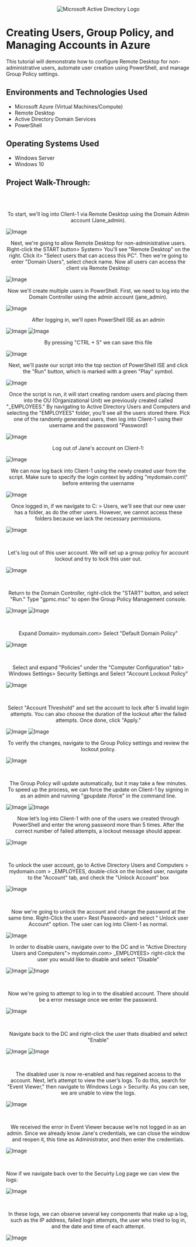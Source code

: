 <p align="center">
<img src="https://i.imgur.com/pU5A58S.png" alt="Microsoft Active Directory Logo"/>
</p>

<h1>Creating Users, Group Policy, and Managing Accounts in Azure </h1>
This tutorial will demonstrate how to configure Remote Desktop for non-administrative users, automate user creation using PowerShell, and manage Group Policy settings. <br />

<h2>Environments and Technologies Used</h2>

- Microsoft Azure (Virtual Machines/Compute)
- Remote Desktop
- Active Directory Domain Services
- PowerShell

<h2>Operating Systems Used </h2>

- Windows Server 
- Windows 10 

<h2>Project Walk-Through: </h2>
<br/>
<br/>

<p align="center">
To start, we'll log into Client-1 via Remote Desktop using the Domain Admin account (Jane_admin).
<br/>
  
![Image](https://github.com/user-attachments/assets/26237986-20c4-4d9a-8ac1-9556e31dbced)

</p>

<p align="center">
Next, we're going to allow Remote Desktop for non-administrative users. Right-click the START  button> System> You'll see "Remote Desktop" on the right. Click it> "Select users that can access this PC". Then we're going to enter "Domain Users", select check name. Now all users can access the client via Remote Desktop: 
<br/>
  
![Image](https://github.com/user-attachments/assets/9734d4a7-599e-4d3a-8fe1-8777ae69d1a8)

</p>

<p align="center">
Now we'll create multiple users in PowerShell. First, we need to log into the Domain Controller using the admin account (jane_admin).
<br/>
  

![Image](https://github.com/user-attachments/assets/3f804ae7-b47d-4221-84d8-8eedec37b1f5)

</p>

<p align="center">
After logging in, we'll open PowerShell ISE as an admin
<br />

![Image](https://github.com/user-attachments/assets/87cc7863-7213-46f1-b225-cd7df7234b07)
![Image](https://github.com/user-attachments/assets/522f77ce-284d-4f76-b556-0a72e4cc3d64)

<p align="center">
By pressing "CTRL + S" we can save this file
<br/>

![Image](https://github.com/user-attachments/assets/db905a3e-ed35-4c29-9c44-1080e15d16d6)

<p/>
  
<p align="center">
Next, we'll paste our script into the top section of PowerShell ISE and click the "Run" button, which is marked with a green "Play" symbol.
<br/> 

![Image](https://github.com/user-attachments/assets/42089426-bbd3-4d53-8e7b-fd3fb9701ada)

<p/>

<p align="center">
Once the script is run, it will start creating random users and placing them into the OU (Organizational Unit) we previously created called "_EMPLOYEES." By navigating to Active Directory Users and Computers and selecting the "EMPLOYEES" folder, you’ll see all the users stored there. Pick one of the randomly generated users, then log into Client-1 using their username and the password "Password1
<br/>

![Image](https://github.com/user-attachments/assets/7c9213da-3f6a-41eb-8279-524ff66a152d)

<p/>

<p align="center">
Log out of Jane's account on Client-1: 
<br/>

![Image](https://github.com/user-attachments/assets/ba5359ef-ae18-400c-93ee-80d65dcaa212)

<p/>

<p align="center">
We can now log back into Client-1 using the newly created user from the script. Make sure to specify the login context by adding "mydomain.com\" before entering the username
<br/>

![Image](https://github.com/user-attachments/assets/a8728870-7860-4128-a018-bf2d6c4361d1)

<p/>

<p align="center">
Once logged in, if we navigate to C: > Users, we'll see that our new user has a folder, as do the other users. However, we cannot access these folders because we lack the necessary permissions.
<br/>

![Image](https://github.com/user-attachments/assets/200b6008-59fc-4094-adf3-8f9c5ae8bc15)

<br/>

<p align="center">
Let's log out of this user account. We will set up a group policy for account lockout and try to lock this user out.
<br/> 

![Image](https://github.com/user-attachments/assets/e88b7e3c-d4ae-4328-bc9c-da3288c0b505)

<br/>

<p align="center"> 
Return to the Domain Controller, right-click the "START" button, and select "Run." Type "gpmc.msc" to open the Group Policy Management console.
<br/>

![Image](https://github.com/user-attachments/assets/70618ec6-0df9-40e4-af9e-0c8fe69d11f6)
![Image](https://github.com/user-attachments/assets/512dde7e-21ad-4fe4-9284-ffc79d7cd095)

<br/>

<p align="center">
Expand Domain> mydomain.com> Select "Default Domain Policy"
<br/>

![Image](https://github.com/user-attachments/assets/37756cfc-0e4a-40d5-bce7-f7d169dccbe3)

<br/>

<p align="center">
Select and expand "Policies" under the "Computer Configuration" tab> Windows Settings> Security Settings and Select "Account Lockout Policy"
<br/>

![Image](https://github.com/user-attachments/assets/707ada0f-e070-4882-b785-91f287195e64)

<br/>

<p align="center">
Select "Account Threshold" and set the account to lock after 5 invalid login attempts. You can also choose the duration of the lockout after the failed attempts. Once done, click "Apply."
<br/>

![Image](https://github.com/user-attachments/assets/98b9c6ef-2a97-48b0-b841-fd1a86450195)
![Image](https://github.com/user-attachments/assets/ed2c97dc-898f-42b0-b149-14f73f3e7c39)
<br/>

<p align="center">
To verify the changes, navigate to the Group Policy settings and review the lockout policy.
<br/>

![Image](https://github.com/user-attachments/assets/77c38bf6-7bd3-4fe0-9363-31e25700cac6)

<br/>

<p align="center">
The Group Policy will update automatically, but it may take a few minutes. To speed up the process, we can force the update on Client-1 by signing in as an admin and running "gpupdate /force" in the command line.
<br/>

![Image](https://github.com/user-attachments/assets/54f5526e-ddc4-46e5-a4e2-ecf4a9c902a3)
![Image](https://github.com/user-attachments/assets/36844d6d-3613-4656-b03d-7fe9d0f7a1fe)
<br/>

<p align="center">
Now let’s log into Client-1 with one of the users we created through PowerShell and enter the wrong password more than 5 times. After the correct number of failed attempts, a lockout message should appear.
<br/>

![Image](https://github.com/user-attachments/assets/e0331921-27bc-4376-8577-9d79550f4e7e)

<br/>

<p align="center">
To unlock the user account, go to Active Directory Users and Computers > mydomain.com > _EMPLOYEES, double-click on the locked user, navigate to the "Account" tab, and check the "Unlock Account" box
<br/>

![Image](https://github.com/user-attachments/assets/9a1d0ec9-fa5b-4beb-9c3b-4338a36bceca)

<br/>

<p align="center">
Now we're going to unlock the account and change the password at the same time. Right-Click the user> Rest Password> and select " Unlock user Account" option. The user can log into Client-1 as normal. 
<br/>

![Image](https://github.com/user-attachments/assets/a4fbb59f-8292-4d37-a0e4-4a04606ca843)
<br/>

<p align="center">
In order to disable users, navigate over to the DC and in "Active Directory Users and Computers"> mydomain.com> _EMPLOYEES> right-click the user you would like to disable and select "Disable"
<br/>

![Image](https://github.com/user-attachments/assets/005e86dd-319d-49a8-ba16-2a1b56ef2985)
![Image](https://github.com/user-attachments/assets/4d70e7c8-7b07-4cd6-b9bb-90d0044605ac)

<br/>

<p align="center">
Now we're going to attempt to log in to the disabled account. There should be a error message once we enter the password. 
<br/>

![Image](https://github.com/user-attachments/assets/76a35cd5-658f-4d52-bd25-ee5422aa903f)

<br/>

<p align="center">
Navigate back to the DC and right-click the user thats disabled and select "Enable" 
<br/>

![Image](https://github.com/user-attachments/assets/2962b01b-01e7-40d3-8151-2235bfa9072b)
![Image](https://github.com/user-attachments/assets/f89c505c-dfae-435b-809e-66676220b5db)

<br/>

<p align="center">
The disabled user is now re-enabled and has regained access to the account. Next, let’s attempt to view the user’s logs. To do this, search for "Event Viewer," then navigate to Windows Logs > Security. As you can see, we are unable to view the logs.
<br/>

![Image](https://github.com/user-attachments/assets/ed8d0685-62d5-4539-8a98-e2c13b78e760)

<br/>

<p align="center">
We received the error in Event Viewer because we’re not logged in as an admin. Since we already know Jane's credentials, we can close the window and reopen it, this time as Administrator, and then enter the credentials.
<br/>

![Image](https://github.com/user-attachments/assets/bc05c1c1-0dc9-4d63-9e9e-23ecd95372a8)

<br/>

<p align=center">
Now if we navigate back over to the Secuirty Log page we can view the logs: 
<br/>

![Image](https://github.com/user-attachments/assets/3411a6ed-4ace-4a9d-9878-76e38a14d211)

<br/>

<p align="center">
In these logs, we can observe several key components that make up a log, such as the IP address, failed login attempts, the user who tried to log in, and the date and time of each attempt.
<br/>

![Image](https://github.com/user-attachments/assets/c75a58c4-1bef-4d89-abda-f95bb1bc4d7d)













